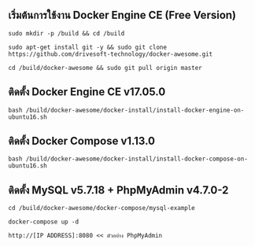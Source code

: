 เริ่มต้นการใช้งาน Docker Engine CE (Free Version)
---------------------------------------------------

```
sudo mkdir -p /build && cd /build

sudo apt-get install git -y && sudo git clone https://github.com/drivesoft-technology/docker-awesome.git

cd /build/docker-awesome && sudo git pull origin master
```


ติดตั้ง Docker Engine CE v17.05.0
---------------------------------------------------

```
bash /build/docker-awesome/docker-install/install-docker-engine-on-ubuntu16.sh
```


ติดตั้ง Docker Compose v1.13.0
---------------------------------------------------

```
bash /build/docker-awesome/docker-install/install-docker-compose-on-ubuntu16.sh
```


ติดตั้ง MySQL v5.7.18 + PhpMyAdmin v4.7.0-2
---------------------------------------------------

```
cd /build/docker-awesome/docker-compose/mysql-example

docker-compose up -d
```

```
http://[IP ADDRESS]:8080 << ตัวอย่าง PhpMyAdmin 
```
